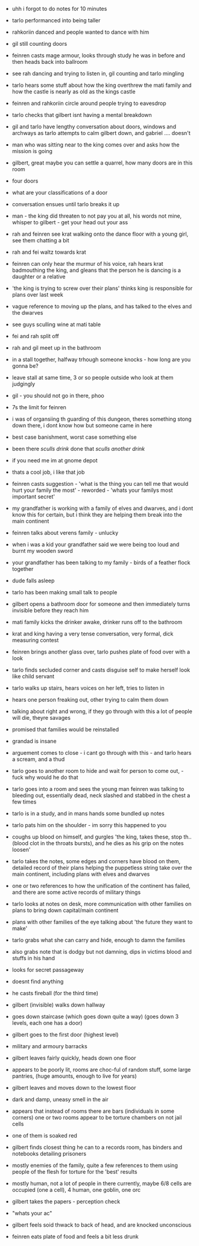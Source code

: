 - uhh i forgot to do notes for 10 minutes
- tarlo performanced into being taller
- rahkoriin danced and people wanted to dance with him
- gil still counting doors
- feinren casts mage armour, looks through study he was in before and then heads back into ballroom
- see rah dancing and trying to listen in, gil counting and tarlo mingling
- tarlo hears some stuff about how the king overthrew the mati family and how the castle is nearly as old as the kings castle
- feinren and rahkoriin circle around people trying to eavesdrop
- tarlo checks that gilbert isnt having a mental breakdown

- gil and tarlo have lengthy conversation about doors, windows and archways as tarlo attempts to calm gilbert down, and gabriel .... doesn't
- man who was sitting near to the king comes over and asks how the mission is going
- gilbert, great maybe you can settle a quarrel, how many doors are in this room
- four doors
- what are your classifications of a door
- conversation ensues until tarlo breaks it up
- man - the king did threaten to not pay you at all, his words not mine, whisper to gilbert - get your head out your ass

- rah and feinren see krat walking onto the dance floor with a young girl, see them chatting a bit
- rah and fei waltz towards krat
- feinren can only hear the murmur of his voice, rah hears krat badmouthing the king, and gleans that the person he is dancing is a daughter or a relative
- 'the king is trying to screw over their plans' thinks king is responsible for plans over last week
- vague reference to moving up the plans, and has talked to the elves and the dwarves
- see guys sculling wine at mati table
- fei and rah split off

- rah and gil meet up in the bathroom
- in a stall together, halfway trhough someone knocks - how long are you gonna be?
- leave stall at same time, 3 or so people outside who look at them judgingly
- gil - you should not go in there, phoo

- 7s the limit for feinren
- i was of organsiing th guarding of this dungeon, theres something stong down there, i dont know how but someone came in here
- best case banishment, worst case something else
- been there *sculls drink* done that *sculls another drink*
- if you need me im at gnome depot
- thats a cool job, i like that job
- feinren casts suggestion - 'what is the thing you can tell me that would hurt your family the most' - reworded - 'whats your familys most important secret'
- my grandfather is working with a family of elves and dwarves, and i dont know this for certain, but i think they are helping them break into the main continent
- feinren talks about verens family - unlucky
- when i was a kid your grandfather said we were being too loud and burnt my wooden sword
- your grandfather has been talking to my family - birds of a feather flock together
- dude falls asleep

- tarlo has been making small talk to people
- gilbert opens a bathroom door for someone and then immediately turns invisible before they reach him
- mati family kicks the drinker awake, drinker runs off to the bathroom
- krat and king having a very tense conversation, very formal, dick measuring contest
- feinren brings another glass over, tarlo pushes plate of food over with a look

- tarlo finds secluded corner and casts disguise self to make herself look like child servant
- tarlo walks up stairs, hears voices on her left, tries to listen in
- hears one person freaking out, other trying to calm them down
- talking about right and wrong, if they go through with this a lot of people will die, theyre savages
- promised that families would be reinstalled
- grandad is insane 
- arguement comes to close - i cant go through with this - and tarlo hears a scream, and a thud
- tarlo goes to another room to hide and wait for person to come out, - fuck why would he do that
- tarlo goes into a room and sees the young man feinren was talking to bleeding out, essentially dead, neck slashed and stabbed in the chest a few times
- tarlo is in a study, and in mans hands some bundled up notes
- tarlo pats him on the shoulder - im sorry this happened to you
- coughs up blood on himself, and gurgles 'the king, takes these, stop th.. (blood clot in the throats bursts), and he dies as his grip on the notes loosen'
- tarlo takes the notes, some edges and corners have blood on them, detailed record of their plans helping the puppetless string take over the main continent, including plans with elves and dwarves
- one or two references to how the unification of the continent has failed, and there are some active records of military things
- tarlo looks at notes on desk, more communication with other families on plans to bring down capital/main continent
- plans with other families of the eye talking about 'the future they want to make'
- tarlo grabs what she can carry and hide, enough to damn the families
- also grabs note that is dodgy but not damning, dips in victims blood and stuffs in his hand
- looks for secret passageway
- doesnt find anything

- he casts fireball (for the third time)

- gilbert (invisible) walks down hallway
- goes down staircase (which goes down quite a way) (goes down 3 levels, each one has a door)
- gilbert goes to the first door (highest level)
- military and armoury barracks
- gilbert leaves fairly quickly, heads down one floor
- appears to be poorly lit, rooms are choc-ful of random stuff, some large pantries, (huge amounts, enough to live for years)
- gilbert leaves and moves down to the lowest floor
- dark and damp, uneasy smell in the air
- appears that instead of rooms there are bars (individuals in some corners) one or two rooms appear to be torture chambers on not jail cells
- one of them is soaked red 
- gilbert finds closest thing he can to a records room, has binders and notebooks detailing prisoners
- mostly enemies of the family, quite a few references to them using people of the flesh for torture for the 'best' results
- mostly human, not a lot of people in there currently, maybe 6/8 cells are occupied (one a cell), 4 human, one goblin, one orc
- gilbert takes the papers - perception check
- "whats your ac"
- gilbert feels soid thwack to back of head, and are knocked unconscious
- feinren eats plate of food and feels a bit less drunk